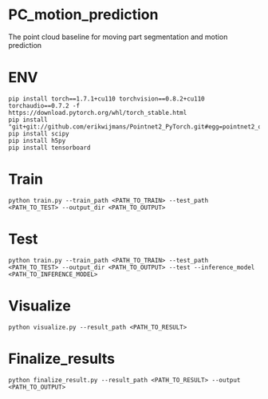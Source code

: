 # PC_motion_prediction
The point cloud baseline for moving part segmentation and motion prediction

# ENV
```
pip install torch==1.7.1+cu110 torchvision==0.8.2+cu110 torchaudio==0.7.2 -f https://download.pytorch.org/whl/torch_stable.html
pip install "git+git://github.com/erikwijmans/Pointnet2_PyTorch.git#egg=pointnet2_ops&subdirectory=pointnet2_ops_lib"
pip install scipy
pip install h5py
pip install tensorboard
```

# Train 
```
python train.py --train_path <PATH_TO_TRAIN> --test_path <PATH_TO_TEST> --output_dir <PATH_TO_OUTPUT>
```

# Test
```
python train.py --train_path <PATH_TO_TRAIN> --test_path <PATH_TO_TEST> --output_dir <PATH_TO_OUTPUT> --test --inference_model <PATH_TO_INFERENCE_MODEL>
```

# Visualize
```
python visualize.py --result_path <PATH_TO_RESULT>
```

# Finalize_results
```
python finalize_result.py --result_path <PATH_TO_RESULT> --output <PATH_TO_OUTPUT>
```